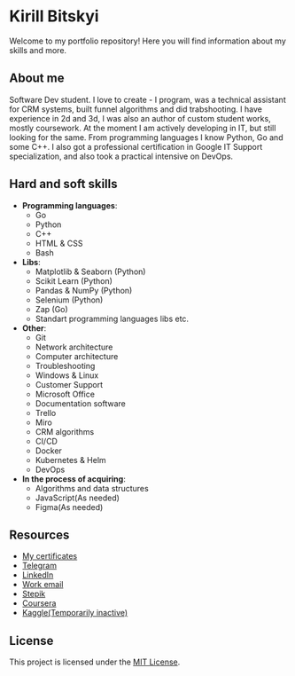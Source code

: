 # Kirill Bitskyi

Welcome to my portfolio repository! Here you will find information about my skills and more.

## About me

Software Dev student. I love to create - I program, was a technical assistant for CRM systems, built funnel algorithms and did trabshooting. I have experience in 2d and 3d, I was also an author of custom student works, mostly coursework. At the moment I am actively developing in IT, but still looking for the same. From programming languages I know Python, Go and some C++. I also got a professional certification in Google IT Support specialization, and also took a practical intensive on DevOps.

<!-- ## Project categories

### [Название проекта 1](ссылка на проект)

Описание проекта 1.

![Пример изображения](ссылка на изображение)

### [Название проекта 2](ссылка на проект)

Описание проекта 2.

![Пример изображения](ссылка на изображение)

...
-->

## Hard and soft skills

- **Programming languages**:
  - Go
  - Python
  - C++
  - HTML & CSS
  - Bash
- **Libs**:
  - Matplotlib & Seaborn (Python)
  - Scikit Learn (Python)
  - Pandas & NumPy (Python)
  - Selenium (Python)
  - Zap (Go)
  - Standart programming languages libs etc.
- **Other**:
  - Git
  - Network architecture
  - Computer architecture
  - Troubleshooting
  - Windows & Linux
  - Customer Support
  - Microsoft Office
  - Documentation software
  - Trello
  - Miro
  - CRM algorithms
  - CI/CD
  - Docker
  - Kubernetes & Helm
  - DevOps
- **In the process of acquiring**:
  - Algorithms and data structures
  - JavaScript(As needed)
  - Figma(As needed)

## Resources

- [My certificates](https://drive.google.com/drive/folders/1dRkaWjAHm9nySfKVy2tW9alOoPzE5Y5b?usp=sharing)
- [Telegram](https://t.me/OneMinEpowMinX)
- [LinkedIn](https://www.linkedin.com/in/kirill-bitskyi-025672284/)
- [Work email](nobusymaile@gmail.com)
- [Stepik](https://stepik.org/users/292738716/profile)
- [Coursera](https://www.coursera.org/user/83427ca96d65acb519e57ae4c5aa49d7)
- [Kaggle(Temporarily inactive)](https://www.kaggle.com/oneminepowminx)

## License

This project is licensed under the [MIT License](https://github.com/1minEpowMinX/1minEpowMinX/blob/main/LICENSE).



<!--
**1minEpowMinX/1minEpowMinX** is a ✨ _special_ ✨ repository because its `README.md` (this file) appears on your GitHub profile.

Here are some ideas to get you started:

- 🔭 I’m currently working on ...
- 🌱 I’m currently learning ...
- 👯 I’m looking to collaborate on ...
- 🤔 I’m looking for help with ...
- 💬 Ask me about ...
- 📫 How to reach me: ...
- 😄 Pronouns: ...
- ⚡ Fun fact: ...
-->

